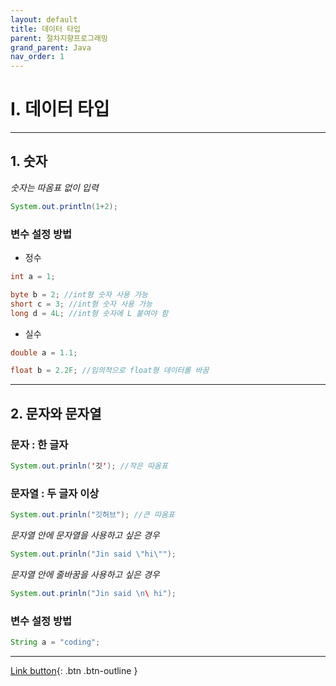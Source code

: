 ```yaml
---
layout: default
title: 데이터 타입
parent: 절차지향프로그래밍
grand_parent: Java
nav_order: 1
---
```



# I. 데이터 타입

---

## 1. 숫자
_숫자는 따옴표 없이 입력_

```java
System.out.println(1+2);
```

### **변수 설정 방법**

- 정수

```java
int a = 1;

byte b = 2; //int형 숫자 사용 가능
short c = 3; //int형 숫자 사용 가능
long d = 4L; //int형 숫자에 L 붙여야 함
```

- 실수

```java
double a = 1.1;

float b = 2.2F; //임의적으로 float형 데이터롤 바꿈
```

---

## 2. 문자와 문자열

### 문자 : 한 글자
```java
System.out.prinln('깃'); //작은 따옴표
```

### 문자열 : 두 글자 이상

```java
System.out.prinln("깃허브"); //큰 따옴표
```

_문자열 안에 문자열을 사용하고 싶은 경우_

```java
System.out.prinln("Jin said \"hi\"");
```

_문자열 안에 줄바꿈을 사용하고 싶은 경우_
```java
System.out.prinln("Jin said \n\ hi");
```
###  **변수 설정 방법**

```java
String a = "coding";
```

---

[Link button](https://opentutorials.org/course/1223/5261){: .btn .btn-outline }